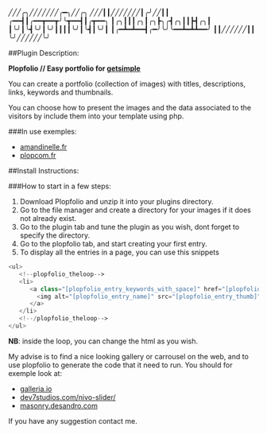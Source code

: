 ╱╱╱╭╮╱╱╱╱╱╱╱╭━╮╱╱╭╮
╱╱╱┃┃╱╱╱╱╱╱╱┃╭╯╱╱┃┃
╭━━┫┃╭━━┳━━┳╯╰┳━━┫┃╭┳━━╮
┃╭╮┃┃┃╭╮┃╭╮┣╮╭┫╭╮┃┃┣┫╭╮┃
┃╰╯┃╰┫╰╯┃╰╯┃┃┃┃╰╯┃╰┫┃╰╯┃
┃╭━┻━┻━━┫╭━╯╰╯╰━━┻━┻┻━━╯
┃┃╱╱╱╱╱╱┃┃
╰╯╱╱╱╱╱╱╰╯

##Plugin Description:

**Plopfolio // Easy portfolio for [getsimple](http://get-simple.info/)**

You can create a portfolio (collection of images) with titles, descriptions, links, keywords and thumbnails.

You can choose how to present the images and the data associated to the visitors by include them into your template using php.

###In use exemples:

- [amandinelle.fr](http://amandinelle.fr)
- [plopcom.fr](http://plopcom.fr)

##Install Instructions:

###How to start in a few steps:

1. Download Plopfolio and unzip it into your plugins directory.
2. Go to the file manager and create a directory for your images if it does not already exist.
3. Go to the plugin tab and tune the plugin as you wish, dont forget to specify the directory.
4. Go to the plopfolio tab, and start creating your first entry.
5. To display all the entries in a page, you can use this snippets

```php
<ul>
   <!--plopfolio_theloop-->
   <li>
      <a class="[plopfolio_entry_keywords_with_space]" href="[plopfolio_entry_img]" title="[plopfolio_entry_month]/[plopfolio_entry_year] [plopfolio_entry_desc]">
        <img alt="[plopfolio_entry_name]" src="[plopfolio_entry_thumb]" />
      </a>
   </li>
   <!--/plopfolio_theloop-->
</ul>
```

**NB**: inside the loop, you can change the html as you wish.

My advise is to find a nice looking gallery or carrousel on the web, and to use plopfolio to generate the code that it need to run. You should for exemple look at:

- [galleria.io](http://galleria.io/)
- [dev7studios.com/nivo-slider/](http://dev7studios.com/nivo-slider/)
- [masonry.desandro.com](http://masonry.desandro.com)

If you have any suggestion contact me.